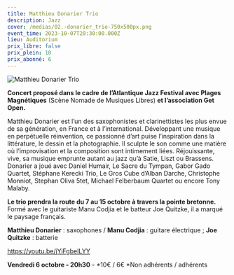 ```yaml
---
title: Matthieu Donarier Trio
description: Jazz
cover: /medias/02.-donarier_trio-750x500px.png
event_time: 2023-10-07T20:30:00.000Z
lieu: Auditorium
prix_libre: false
prix_plein: 10
prix_abonné: 6
---
```

![Matthieu Donarier Trio](/medias/02.-donarier_trio-750x500px.png "Matthieu Donarier Trio")

**Concert proposé dans le cadre de l’Atlantique Jazz Festival avec Plages Magnétiques** (Scène Nomade de Musiques Libres) **et l’association Get Open.**

Matthieu Donarier est l’un des saxophonistes et clarinettistes les plus envue de sa génération, en France et à l’international. Développant une musique en perpétuelle réinvention, ce passionné d’art puise l’inspiration dans la littérature, le dessin et la photographie. Il sculpte le son comme une matière où l’improvisation et la composition sont intimement liées. Réjouissante, vive, sa musique emprunte autant au jazz qu’à Satie, Liszt ou Brassens. Donarier a joué avec Daniel Humair, Le Sacre du Tympan, Gabor Gado Quartet, Stéphane Kerecki Trio, Le Gros Cube d’Alban Darche, Christophe Monniot, Stephan Oliva 5tet, Michael Felberbaum Quartet ou encore Tony Malaby.

**Le trio prendra la route du 7 au 15 octobre à travers la pointe bretonne.**
Formé avec le guitariste Manu Codjia et le batteur Joe Quitzke, il a marqué le paysage français.

**Matthieu Donarier** : saxophones / **Manu Codjia** : guitare électrique ; **Joe Quitzke** : batterie[](https://youtu.be/jYiFgbelLYY)

<https://youtu.be/jYiFgbelLYY>

**Vendredi 6 octobre - 20h30** - \*10€ / 6€  \*Non adhérents / adhérents